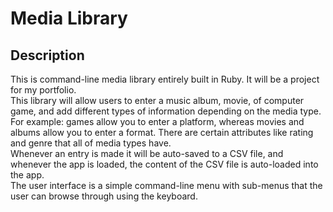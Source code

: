 # Media Library

## Description
This is command-line media library entirely built in Ruby. It will be a project
for my portfolio.  
This library will allow users to enter a music album, movie, of computer game,
and add different types of information depending on the media type. For example:
games allow you to enter a platform, whereas movies and albums allow you to
enter a format. There are certain attributes like rating and genre that all of
media types have.  
Whenever an entry is made it will be auto-saved to a CSV file, and whenever the
app is loaded, the content of the CSV file is auto-loaded into the app.  
The user interface is a simple command-line menu with sub-menus that the user
can browse through using the keyboard.

